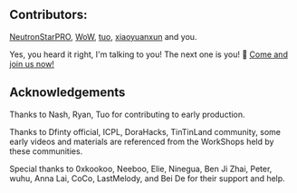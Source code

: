 ## Contributors:

[NeutronStarPRO](https://github.com/NeutronStarPRO), [WoW](https://github.com/RyanLee0396), [tuo](https://github.com/Tuostarfish), [xiaoyuanxun](https://github.com/xiaoyuanxun) and you. 

Yes, you heard it right, I'm talking to you! The next one is you! 🫵 [Come and join us now!](https://github.com/NeutronStarDAO)


## Acknowledgements

Thanks to Nash, Ryan, Tuo for contributing to early production.

Thanks to Dfinty official, ICPL, DoraHacks, TinTinLand community, some early videos and materials are referenced from the WorkShops held by these communities.

Special thanks to 0xkookoo, Neeboo, Elie, Ninegua, Ben Ji Zhai, Peter, wuhu, Anna Lai,  CoCo, LastMelody, and Bei De for their support and help. 

